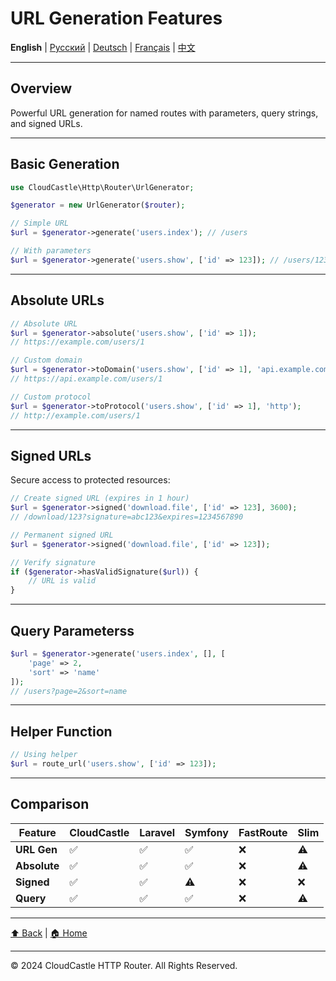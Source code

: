 # URL Generation Features

**English** | [Русский](../../ru/features/URL_GENERATION_FEATURES.md) | [Deutsch](../../de/features/URL_GENERATION_FEATURES.md) | [Français](../../fr/features/URL_GENERATION_FEATURES.md) | [中文](../../zh/features/URL_GENERATION_FEATURES.md)

---









## Overview

Powerful URL generation for named routes with parameters, query strings, and signed URLs.

---

## Basic Generation

```php
use CloudCastle\Http\Router\UrlGenerator;

$generator = new UrlGenerator($router);

// Simple URL
$url = $generator->generate('users.index'); // /users

// With parameters
$url = $generator->generate('users.show', ['id' => 123]); // /users/123
```

---

## Absolute URLs

```php
// Absolute URL
$url = $generator->absolute('users.show', ['id' => 1]);
// https://example.com/users/1

// Custom domain
$url = $generator->toDomain('users.show', ['id' => 1], 'api.example.com');
// https://api.example.com/users/1

// Custom protocol
$url = $generator->toProtocol('users.show', ['id' => 1], 'http');
// http://example.com/users/1
```

---

## Signed URLs

Secure access to protected resources:

```php
// Create signed URL (expires in 1 hour)
$url = $generator->signed('download.file', ['id' => 123], 3600);
// /download/123?signature=abc123&expires=1234567890

// Permanent signed URL
$url = $generator->signed('download.file', ['id' => 123]);

// Verify signature
if ($generator->hasValidSignature($url)) {
    // URL is valid
}
```

---

## Query Parameterss

```php
$url = $generator->generate('users.index', [], [
    'page' => 2,
    'sort' => 'name'
]);
// /users?page=2&sort=name
```

---

## Helper Function

```php
// Using helper
$url = route_url('users.show', ['id' => 123]);
```

---

## Comparison

| Feature | CloudCastle | Laravel | Symfony | FastRoute | Slim |
|---------|-------------|---------|---------|-----------|------|
| **URL Gen** | ✅ | ✅ | ✅ | ❌ | ⚠️ |
| **Absolute** | ✅ | ✅ | ✅ | ❌ | ⚠️ |
| **Signed** | ✅ | ✅ | ⚠️ | ❌ | ❌ |
| **Query** | ✅ | ✅ | ✅ | ❌ | ⚠️ |

---

[⬆ Back](../FEATURES_INDEX.md) | [🏠 Home](../../../README.md)

---

© 2024 CloudCastle HTTP Router. All Rights Reserved.


